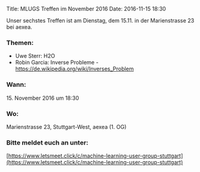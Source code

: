 Title: MLUGS Treffen im November 2016
Date: 2016-11-15 18:30

Unser sechstes Treffen ist am Dienstag, dem 15.11. in der Marienstrasse 23 bei aexea.

### Themen:

- Uwe Sterr: H2O
- Robin Garcia: Inverse Probleme - https://de.wikipedia.org/wiki/Inverses_Problem


### Wann:

<p>15. November 2016 um 18:30</p>  

### Wo:

Marienstrasse 23, Stuttgart-West, aexea (1. OG)

### Bitte meldet euch an unter:
[https://www.letsmeet.click/c/machine-learning-user-group-stuttgart](https://www.letsmeet.click/c/machine-learning-user-group-stuttgart)
